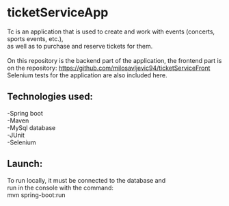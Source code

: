 # ticketServiceApp
Tc is an application that is used to create and work with events (concerts, sports events, etc.),</br>
as well as to purchase and reserve tickets for them. </br></br>
On this repository is the backend part of the application, the frontend part is on the repository: https://github.com/milosavljevic94/ticketServiceFront 
</br>
Selenium tests for the application are also included here.

## Technologies used: 
-Spring boot</br>
-Maven</br>
-MySql database</br>
-JUnit</br>
-Selenium</br>

## Launch:
To run locally, it must be connected to the database and</br>
run in the console with the command:</br>
mvn spring-boot:run

